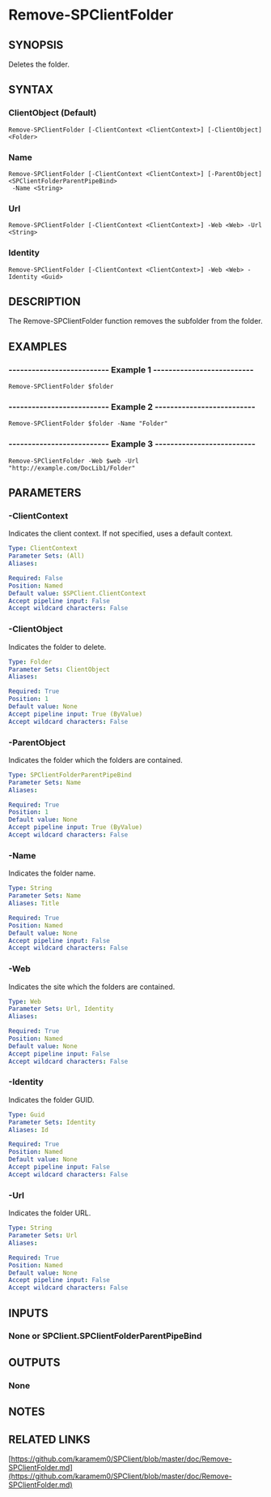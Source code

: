 # Remove-SPClientFolder

## SYNOPSIS
Deletes the folder.

## SYNTAX

### ClientObject (Default)
```
Remove-SPClientFolder [-ClientContext <ClientContext>] [-ClientObject] <Folder>
```

### Name
```
Remove-SPClientFolder [-ClientContext <ClientContext>] [-ParentObject] <SPClientFolderParentPipeBind>
 -Name <String>
```

### Url
```
Remove-SPClientFolder [-ClientContext <ClientContext>] -Web <Web> -Url <String>
```

### Identity
```
Remove-SPClientFolder [-ClientContext <ClientContext>] -Web <Web> -Identity <Guid>
```

## DESCRIPTION
The Remove-SPClientFolder function removes the subfolder from the folder.

## EXAMPLES

### -------------------------- Example 1 --------------------------
```
Remove-SPClientFolder $folder
```

### -------------------------- Example 2 --------------------------
```
Remove-SPClientFolder $folder -Name "Folder"
```

### -------------------------- Example 3 --------------------------
```
Remove-SPClientFolder -Web $web -Url "http://example.com/DocLib1/Folder"
```

## PARAMETERS

### -ClientContext
Indicates the client context.
If not specified, uses a default context.

```yaml
Type: ClientContext
Parameter Sets: (All)
Aliases: 

Required: False
Position: Named
Default value: $SPClient.ClientContext
Accept pipeline input: False
Accept wildcard characters: False
```

### -ClientObject
Indicates the folder to delete.

```yaml
Type: Folder
Parameter Sets: ClientObject
Aliases: 

Required: True
Position: 1
Default value: None
Accept pipeline input: True (ByValue)
Accept wildcard characters: False
```

### -ParentObject
Indicates the folder which the folders are contained.

```yaml
Type: SPClientFolderParentPipeBind
Parameter Sets: Name
Aliases: 

Required: True
Position: 1
Default value: None
Accept pipeline input: True (ByValue)
Accept wildcard characters: False
```

### -Name
Indicates the folder name.

```yaml
Type: String
Parameter Sets: Name
Aliases: Title

Required: True
Position: Named
Default value: None
Accept pipeline input: False
Accept wildcard characters: False
```

### -Web
Indicates the site which the folders are contained.

```yaml
Type: Web
Parameter Sets: Url, Identity
Aliases: 

Required: True
Position: Named
Default value: None
Accept pipeline input: False
Accept wildcard characters: False
```

### -Identity
Indicates the folder GUID.

```yaml
Type: Guid
Parameter Sets: Identity
Aliases: Id

Required: True
Position: Named
Default value: None
Accept pipeline input: False
Accept wildcard characters: False
```

### -Url
Indicates the folder URL.

```yaml
Type: String
Parameter Sets: Url
Aliases: 

Required: True
Position: Named
Default value: None
Accept pipeline input: False
Accept wildcard characters: False
```

## INPUTS

### None or SPClient.SPClientFolderParentPipeBind

## OUTPUTS

### None

## NOTES

## RELATED LINKS

[https://github.com/karamem0/SPClient/blob/master/doc/Remove-SPClientFolder.md](https://github.com/karamem0/SPClient/blob/master/doc/Remove-SPClientFolder.md)

